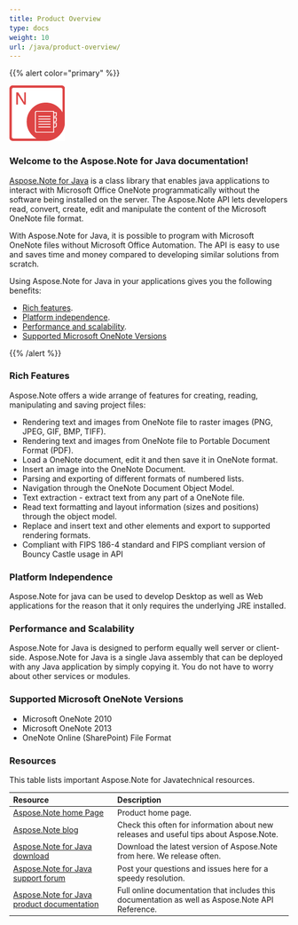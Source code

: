 ```yaml
---
title: Product Overview
type: docs
weight: 10
url: /java/product-overview/
---
```


{{% alert color="primary" %}} 

![todo:image_alt_text](product-overview_1.png)
### **Welcome to the Aspose.Note for Java documentation!**
[Aspose.Note for Java](https://products.aspose.com/note/java) is a class library that enables java applications to interact with Microsoft Office OneNote programmatically without the software being installed on the server. The Aspose.Note API lets developers read, convert, create, edit and manipulate the content of the Microsoft OneNote file format.

With Aspose.Note for Java, it is possible to program with Microsoft OneNote files without Microsoft Office Automation. The API is easy to use and saves time and money compared to developing similar solutions from scratch.

Using Aspose.Note for Java in your applications gives you the following benefits:

- [Rich features](/note/java/product-overview/).
- [Platform independence](/note/java/product-overview/).
- [Performance and scalability](/note/java/product-overview/).
- [Supported Microsoft OneNote Versions](/note/java/product-overview/)

{{% /alert %}} 
### **Rich Features**
Aspose.Note offers a wide arrange of features for creating, reading, manipulating and saving project files:

- Rendering text and images from OneNote file to raster images (PNG, JPEG, GIF, BMP, TIFF).
- Rendering text and images from OneNote file to Portable Document Format (PDF).
- Load a OneNote document, edit it and then save it in OneNote format.
- Insert an image into the OneNote Document.
- Parsing and exporting of different formats of numbered lists.
- Navigation through the OneNote Document Object Model.
- Text extraction - extract text from any part of a OneNote file.
- Read text formatting and layout information (sizes and positions) through the object model.
- Replace and insert text and other elements and export to supported rendering formats.
- Compliant with FIPS 186-4 standard and FIPS compliant version of Bouncy Castle usage in API
### **Platform Independence**
Aspose.Note for java can be used to develop Desktop as well as Web applications for the reason that it only requires the underlying JRE installed.
### **Performance and Scalability**
Aspose.Note for Java is designed to perform equally well server or client-side. Aspose.Note for Java is a single Java assembly that can be deployed with any Java application by simply copying it. You do not have to worry about other services or modules.
### **Supported Microsoft OneNote Versions**
- Microsoft OneNote 2010
- Microsoft OneNote 2013
- OneNote Online (SharePoint) File Format
### **Resources**
This table lists important Aspose.Note for Javatechnical resources.

|**Resource**|**Description**|
| :- | :- |
|[Aspose.Note home Page](https://products.aspose.com/note/java)|Product home page.|
|[Aspose.Note blog](https://blog.aspose.com/category/note/)|Check this often for information about new releases and useful tips about Aspose.Note.|
|[Aspose.Note for Java download](https://downloads.aspose.com/note/java)|Download the latest version of Aspose.Note from here. We release often.|
|[Aspose.Note for Java support forum](https://forum.aspose.com/c/note/28)|Post your questions and issues here for a speedy resolution.|
|[Aspose.Note for Java product documentation](https://docs.aspose.com/note/java/)|Full online documentation that includes this documentation as well as Aspose.Note API Reference.|

